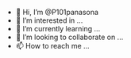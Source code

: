 - 👋 Hi, I’m @P101panasona
- 👀 I’m interested in ...
- 🌱 I’m currently learning ...
- 💞️ I’m looking to collaborate on ...
- 📫 How to reach me ...

<!---
P101panasona/P101panasona is a ✨ special ✨ repository because its `README.md` (this file) appears on your GitHub profile.
You can click the Preview link to take a look at your changes.
--->
